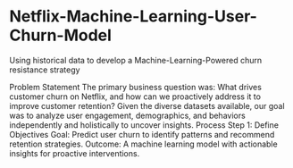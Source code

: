 # Netflix-Machine-Learning-User-Churn-Model
Using historical data to develop a Machine-Learning-Powered churn resistance strategy


Problem Statement
The primary business question was: What drives customer churn on Netflix, and how can we proactively address it to improve customer retention?
Given the diverse datasets available, our goal was to analyze user engagement, demographics, and behaviors independently and holistically to uncover insights.
Process
Step 1: Define Objectives
Goal: Predict user churn to identify patterns and recommend retention strategies.
Outcome: A machine learning model with actionable insights for proactive interventions.
